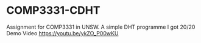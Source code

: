 # COMP3331-CDHT
Assignment for COMP3331 in UNSW. A simple DHT programme
I got 20/20
Demo Video https://youtu.be/ykZO_P00wKU
